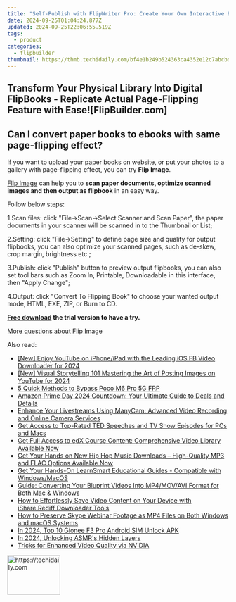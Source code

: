 ```yaml
---
title: "Self-Publish with FlipWriter Pro: Create Your Own Interactive Ebooks Using the Innovative FlipPage Technology!"
date: 2024-09-25T01:04:24.877Z
updated: 2024-09-25T22:06:55.519Z
tags:
  - product
categories:
  - flipbuilder
thumbnail: https://thmb.techidaily.com/bf4e1b249b524363ca4352e12c7abcbd71ae226692000b54256157e02075b501.jpg
---
```


## Transform Your Physical Library Into Digital FlipBooks - Replicate Actual Page-Flipping Feature with Ease![FlipBuilder.com]

## Can I convert paper books to ebooks with same page-flipping effect?

If you want to upload your paper books on website, or put your photos to a gallery with page-flipping effect, you can try **Flip Image**. 

[Flip Image](https://tools.techidaily.com/flipbuilder/products/) can help you to **scan paper documents, optimize scanned images and then output as flipbook** in an easy way.

Follow below steps:

1.Scan files: click "File->Scan->Select Scanner and Scan Paper", the paper documents in your scanner will be scanned in to the Thumbnail or List;

2.Setting: click "File->Setting" to define page size and quality for output flipbooks, you can also optimize your scanned pages, such as de-skew, crop margin, brightness etc.;

3.Publish: click "Publish" button to preview output flipbooks, you can also set tool bars such as Zoom In, Printable, Downloadable in this interface, then "Apply Change";

4.Output: click "Convert To Flipping Book" to choose your wanted output mode, HTML, EXE, ZIP, or Burn to CD.

**[Free download](https://tools.techidaily.com/flipbuilder/products/) the trial version to have a try.** 

[More questions about Flip Image](https://tools.techidaily.com/flipbuilder/products/)

<ins class="adsbygoogle"
     style="display:block"
     data-ad-format="autorelaxed"
     data-ad-client="ca-pub-7571918770474297"
     data-ad-slot="1223367746"></ins>

<ins class="adsbygoogle"
     style="display:block"
     data-ad-client="ca-pub-7571918770474297"
     data-ad-slot="8358498916"
     data-ad-format="auto"
     data-full-width-responsive="true"></ins>

<span class="atpl-alsoreadstyle">Also read:</span>
<div><ul>
<li><a href="https://facebook-video-content.techidaily.com/new-enjoy-youtube-on-iphoneipad-with-the-leading-ios-fb-video-downloader-for-2024/"><u>[New] Enjoy YouTube on iPhone/iPad with the Leading iOS FB Video Downloader for 2024</u></a></li>
<li><a href="https://fox-direct.techidaily.com/new-visual-storytelling-101-mastering-the-art-of-posting-images-on-youtube-for-2024/"><u>[New] Visual Storytelling 101 Mastering the Art of Posting Images on YouTube for 2024</u></a></li>
<li><a href="https://bypass-frp.techidaily.com/5-quick-methods-to-bypass-poco-m6-pro-5g-frp-by-drfone-android/"><u>5 Quick Methods to Bypass Poco M6 Pro 5G FRP</u></a></li>
<li><a href="https://techtrends.techidaily.com/amazon-prime-day-2024-countdown-your-ultimate-guide-to-deals-and-details/"><u>Amazon Prime Day 2024 Countdown: Your Ultimate Guide to Deals and Details</u></a></li>
<li><a href="https://some-approaches.techidaily.com/enhance-your-livestreams-using-manycam-advanced-video-recording-and-online-camera-services/"><u>Enhance Your Livestreams Using ManyCam: Advanced Video Recording and Online Camera Services</u></a></li>
<li><a href="https://win-unique.techidaily.com/get-access-to-top-rated-ted-speeches-and-tv-show-episodes-for-pcs-and-macs/"><u>Get Access to Top-Rated TED Speeches and TV Show Episodes for PCs and Macs</u></a></li>
<li><a href="https://win-unique.techidaily.com/get-full-access-to-edx-course-content-comprehensive-video-library-available-now/"><u>Get Full Access to edX Course Content: Comprehensive Video Library Available Now</u></a></li>
<li><a href="https://win-unique.techidaily.com/get-your-hands-on-new-hip-hop-music-downloads-high-quality-mp3-and-flac-options-available-now/"><u>Get Your Hands on New Hip Hop Music Downloads – High-Quality MP3 and FLAC Options Available Now</u></a></li>
<li><a href="https://win-unique.techidaily.com/get-your-hands-on-learnsmart-educational-guides-compatible-with-windowsmacos/"><u>Get Your Hands-On LearnSmart Educational Guides - Compatible with Windows/MacOS</u></a></li>
<li><a href="https://win-unique.techidaily.com/guide-converting-your-bluprint-videos-into-mp4movavi-format-for-both-mac-and-windows/"><u>Guide: Converting Your Bluprint Videos Into MP4/MOV/AVI Format for Both Mac & Windows</u></a></li>
<li><a href="https://win-unique.techidaily.com/how-to-effortlessly-save-video-content-on-your-device-with-isharerediff-downloader-tools/"><u>How to Effortlessly Save Video Content on Your Device with iShare.Rediff Downloader Tools</u></a></li>
<li><a href="https://win-unique.techidaily.com/how-to-preserve-skype-webinar-footage-as-mp4-files-on-both-windows-and-macos-systems/"><u>How to Preserve Skype Webinar Footage as MP4 Files on Both Windows and macOS Systems</u></a></li>
<li><a href="https://sim-unlock.techidaily.com/in-2024-top-10-gionee-f3-pro-android-sim-unlock-apk-by-drfone-android/"><u>In 2024, Top 10 Gionee F3 Pro Android SIM Unlock APK</u></a></li>
<li><a href="https://youtube-help.techidaily.com/in-2024-unlocking-asmrs-hidden-layers/"><u>In 2024, Unlocking ASMR's Hidden Layers</u></a></li>
<li><a href="https://screen-recording.techidaily.com/tricks-for-enhanced-video-quality-via-nvidia/"><u>Tricks for Enhanced Video Quality via NVIDIA</u></a></li>
</ul></div>

<!-- affiliate ads begin -->
<a href="https://aligracehair.sjv.io/c/5597632/2135362/19272" target="_top" id="2135362">
  <img src="//a.impactradius-go.com/display-ad/19272-2135362" border="0" alt="https://techidaily.com" width="120" height="90"/>
</a>
<img height="0" width="0" src="https://aligracehair.sjv.io/i/5597632/2135362/19272" style="position:absolute;visibility:hidden;" border="0" />
<!-- affiliate ads end -->

